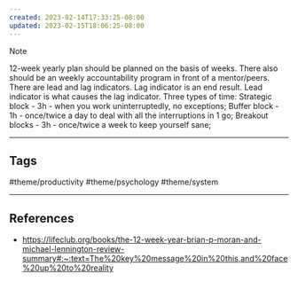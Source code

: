 ```yaml
---
created: 2023-02-14T17:33:25-08:00
updated: 2023-02-15T18:06:25-08:00
---
```


> [!NOTE]
> 12-week yearly plan should be planned on the basis of weeks.
There also should be an weekly accountability program in front of a mentor/peers.
There are lead and lag indicators. Lag indicator is an end result. Lead indicator is what causes the lag indicator. 
Three types of time:
Strategic block - 3h - when you work uninterruptedly, no exceptions;
Buffer block - 1h - once/twice a day to deal with all the interruptions in 1 go;
Breakout blocks - 3h - once/twice a week to keep yourself sane;

---
## Tags
#theme/productivity #theme/psychology #theme/system

---
## References
- https://lifeclub.org/books/the-12-week-year-brian-p-moran-and-michael-lennington-review-summary#:~:text=The%20key%20message%20in%20this,and%20face%20up%20to%20reality